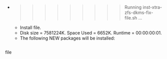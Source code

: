 * >>>>>>>>> Running inst-xtra-zfs-dkms-fix-file.sh ...
  * Install file.
  * Disk size = 7581224K. Space Used = 6652K. Runtime = 00:00:00:01.
  * The following NEW packages will be installed:
  ```bash
file
  ```
